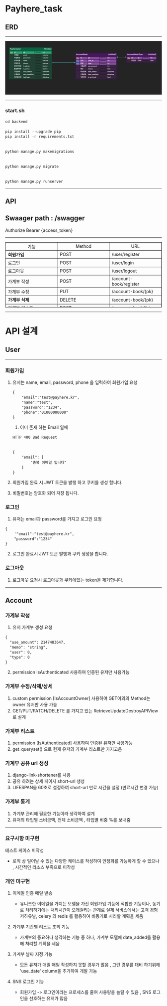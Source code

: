 # Payhere_task

## ERD

----

![erd](ERD.png)

----
### start.sh
```　
cd backend

pip install --upgrade pip
pip install -r requirements.txt


python manage.py makemigrations


python manage.py migrate


python manage.py runserver
```

---

## API

## Swaager path : /swagger

Authorize
Bearer {access_token}


----
<table style="border-collapse: collapse; width: 100%; height: 210px;" border="1" data-ke-align="alignLeft" data-ke-style="style12">
<tbody>
<tr style="height: 19px;">
<td style="width: 25%; text-align: center; height: 19px;">기능</td>
<td style="width: 25%; text-align: center; height: 19px;">Method</td>
<td style="width: 25%; height: 19px; text-align: center;">URL</td>
</tr>
<tr style="height: 17px;">
<td style="width: 25%; height: 17px;"><b>회원가입</b></td>
<td style="width: 25%; height: 17px;">POST</td>
<td style="width: 25%; height: 17px;">/user/register</td>
</tr>
<tr style="height: 19px;">
<td style="width: 25%; height: 19px;">로그인</td>
<td style="width: 25%; height: 19px;">POST</td>
<td style="width: 25%; height: 19px;">/user/login</td>
</tr>
<tr style="height: 17px;">
<td style="width: 25%; height: 17px;">로그아웃 </td>
<td style="width: 25%; height: 17px;">POST</td>
<td style="width: 25%; height: 17px;">/user/logout</td>
</tr>
<tr style="height: 17px;">
<td style="width: 25%; height: 17px;">가계부 작성</td>
<td style="width: 25%; height: 17px;">POST</td>
<td style="width: 25%; height: 17px;">/account-book/register</td>
</tr>
<tr style="height: 17px;">
<td style="width: 25%; height: 17px;">가계부 수정</td>
<td style="width: 25%; height: 17px;">PUT</td>
<td style="width: 25%; height: 17px;">/account-book/{pk}</td>
</tr>
<tr style="height: 17px;">
<td style="width: 25%; height: 17px;"><b>가계부 삭제</b></td>
<td style="width: 25%; height: 17px;">DELETE</td>
<td style="width: 25%; height: 17px;">/account-book/{pk}</td>
</tr>
<tr style="height: 17px;">
<td style="width: 25%; height: 17px;">가계부 리스트</td>
<td style="width: 25%; height: 17px;">POST</td>
<td style="width: 25%; height: 17px;">/account-book/list</td>
</tr>
<tr style="height: 17px;">
<td style="width: 25%; height: 17px;"><b>가계부 디테일</b></td>
<td style="width: 25%; height: 17px;">GET</td>
<td style="width: 25%; height: 17px;">/account-book/{pk}</td>
</tr>
<tr style="height: 17px;">
<td style="width: 25%; height: 17px;"><b>가계부 복제</b></td>
<td style="width: 25%; height: 17px;">POST</td>
<td style="width: 25%; height: 17px;">/account-book/clone/{pk}</td>
</tr>
<tr style="height: 17px;">
<td style="width: 25%; height: 17px;">가계부 공유 URL 생성</td>
<td style="width: 25%; height: 17px;">GET</td>
<td style="width: 25%; height: 17px;">/account-book/share/{pk}</td>
</tr>
<tr style="height: 19px;">
<td style="width: 25%; height: 19px;">가계부 통계</td>
<td style="width: 25%; height: 19px;">GET</td>
<td style="width: 25%; height: 19px;">account-book/stat</td>
</tr>
</tbody>
</table>

---

# API 설계

## User

---
### 회원가입
1. 유저는 name, email, password, phone 을 입력하여 회원가입 요청

    ~~~
    {
        "email":"test@payhere.kr",
        "name":"test",
        "password":"1234",
        "phone":"01000000000"
    }
    ~~~

   1.  이미 존재 하는 Email 일때

      ~~~
      HTTP 400 Bad Request
    
    
      {
          "email": [
              "중복 이메일 입니다"
          ]
      }
      ~~~
2. 회원가입 완료 시 JWT 토큰을 발행 하고 쿠키를 생성 합니다.

3. 비밀번호는 암호화 되어 저장 됩니다.

### 로그인
1. 유저는 email과 password를 가지고 로그인 요청
~~~
{
    '"email":"test@payhere.kr",
    "password":"1234"
}
~~~
 
2. 로그인 완료시 JWT 토큰 발행과 쿠키 생성을 합니다.

### 로그아웃

1. 로그아웃 요청시 로그아웃과 쿠키에있는 token을 제거합니다.

--- 

## Account

### 가계부 작성
1. 유저 가계부 생성 요청 
~~~
{
  "use_amount": 2147483647,
  "memo": "string",
  "user": 0,
  "type": 0
}
~~~
2. permission IsAuthenticated 사용하여 인증된 유저만 사용가능


### 가계부 수정/삭제/상세
1. custom permission [IsAccountOwner] 사용하여 GET이외의 Method는 owner 유저만 사용 가능
2. GET/PUT/PATCH/DELETE 를 가지고 있는 RetrieveUpdateDestroyAPIView 로 설계

### 가계부 리스트
1. permission [IsAuthenticated] 사용하여 인증된 유저만 사용가능
2. get_queryset() 으로 현재 유저의 가계부 리스트만 가지고옴

### 가계부 공유 url 생성
1. django-link-shortener를 사용
2. 공유 하려는 상세 페이지 short-url 생성
3. LIFESPAN을 60초로 설정하여 short-url 만료 시간을 설정 (만료시간 변경 가능)

### 가계부 통계
1. 가계부 관리에 필요한 기능이라 생각하여 설계
2. 유저의 타입별 소비금액, 전체 소비금액 , 타입별 비중 %를 보내줌

---
### 요구사항 미구현

테스트 케이스 미작성
   - 로직 상 일어날 수 있는 다양한 케이스를 작성하여 안정화를 가능하게 할 수 있으나 , 시간적인 리소스 부족으로 미작성 


### 개인 미구현 
1. 이메일 인증 메일 발송
   - 유니크한 이메일을 가지는 모델을 가진 회원가입 기능에 적합한 기능이나, 동기로 처리하기에는 처리시간이 오래걸리는 관계로 실제 서비스에서는 고객 경험 저하유발, celery 와 redis 를 활용하여 비동기로 처리할 계획을 세움

2. 가계부 기간별 리스트 조회 기능
   - 가계부의 중요하다 생각하는 기능 중 하나, 가계부 모델에 date_added를 활용해 처리할 계획을 세움

3. 가계부 날짜 지정 기능
   - 모든 유저가 매일 매일 작성하지 못할 경우가 많음 , 그런 경우를 대비 하기위해 'use_date' column을 추가하여 개발 가능
   
4. SNS 로그인 기능
   - 회원가입 -> 로그인이라는 프로세스를 줄여 사용량을 늘릴 수 있음 , SNS 로그인을 선호하는 유저가 많음



